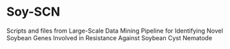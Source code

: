 # Soy-SCN
Scripts and files from Large-Scale Data Mining Pipeline for Identifying Novel Soybean Genes Involved in Resistance Against Soybean Cyst Nematode
